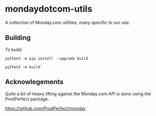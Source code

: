 # mondaydotcom-utils

A collection of Monday.com utilities, many specific to our use.

## Building

To build: 

    python3 -m pip install --upgrade build

    python3 -m build`

## Acknowlegements

Quite a bit of heavy lifting against the Monday.com API is done using the ProdPerfect package.

https://github.com/ProdPerfect/monday